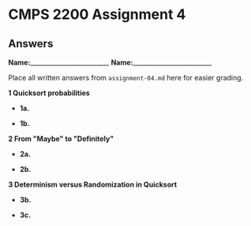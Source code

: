 # CMPS 2200 Assignment 4
## Answers

**Name:**_________________________
**Name:**_________________________

Place all written answers from `assignment-04.md` here for easier grading.


**1 Quicksort probabilities**

- **1a.**




- **1b.**


**2 From "Maybe" to "Definitely"**

- **2a.**




- **2b.**

**3 Determinism versus Randomization in Quicksort**


- **3b.**




- **3c.**
